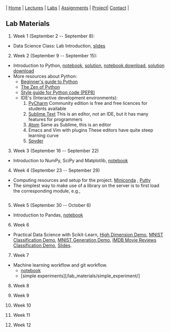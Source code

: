 | [Home](index.md) | [Lectures](lectures.md) | [Labs](labs.md) | [Assignments](assignments.md) | [Project](project.md)| [Contact](contact.md) |

## Lab Materials

1. Week 1 (September 2 -- September 8):
- Data Science Class: Lab Introduction, [slides](lab_materials/Data%20science%20class%20lab%20intro.pdf)

2. Week 2 (September 9 -- September 15):
- Introduction to Python, [notebook](https://colab.research.google.com/drive/1ghrTY960LyDJ2WokoxqrSnL7Ojbq2FOW), [solution](https://colab.research.google.com/drive/1pX9xhyLIUE1OJtfXUvlN8RALkJfsWGVE), [notebook download](lab_materials/lab1_python/intro.ipynb), [solution download](lab_materials/lab1_python/intro_solution.ipynb)
- More resources about Python:
  - [Beginner's guide to Python](https://wiki.python.org/moin/BeginnersGuide)
  - [The Zen of Python](https://www.python.org/dev/peps/pep-0020/)
  - [Style guide for Python code (PEP8)](https://www.python.org/dev/peps/pep-0008/)
  - IDE's (Interactive development environments):
    1. [PyCharm](https://www.jetbrains.com/pycharm/)
       Community edition is free and free licences for students available
    2. [Sublime Text](https://www.sublimetext.com/)
       This is an editor, not an IDE, but it has many features for programmers
    3. [Atom](https://atom.io/)
       Same as Sublime, this is an editor
    3. Emacs and Vim with plugins
       These editors have quite steep learning curve
    4. [Spyder](https://www.spyder-ide.org/)
3. Week 3 (September 16 -- September 22)
- Introduction to NumPy, SciPy and Matplotlib, [notebook](https://colab.research.google.com/drive/1loNALZph2WrseXNo8JMhLWZmHlETTiKK)
4. Week 4 (September 23 -- September 29)
- Computing resources and setup for the project. [Miniconda](https://docs.conda.io/en/latest/miniconda.html)
, [Putty](https://www.putty.org/)
- The simplest way to make use of a library on the server is to first load the corresponding module, e.g.,
```module load miniconda/3
```
5. Week 5 (September 30 -- October 6)
- Introduction to Pandas, [notebook](https://colab.research.google.com/drive/1btGpyv7YmsvZ3bl40kn0IgtK_lLU3iV5)
6. Week 6
- Practical Data Science with Scikit-Learn, [High Dimension Demo](https://colab.research.google.com/drive/1tlTKRAB_nfo5FTib9aKKwglC-xy1yIM6), [MNIST Classification Demo](https://colab.research.google.com/drive/1a88XO9yJCfFaRnMt4j8Pj_ir2PvkQ793), [MNIST Generation Demo](https://colab.research.google.com/drive/1TOi2SQ9womT-B9mcRAFyIoGBkXFWvnW8), [IMDB Movie Reviews Classification Demo](https://colab.research.google.com/drive/1_enQLmCqONkHoshdcRHhnN46RbJ-TFEZ), [Slides](https://docs.google.com/presentation/d/14R7bleKsUPmFNXvJxsIYUAkaFMXFCV6yKUMd36BDesY/edit?usp=sharing).
7. Week 7
- Machine learning workflow and git workflow.
   - [notebook](https://colab.research.google.com/drive/1dyiLBwIoi3kjdgAy10nxDg4LhKD3MLvc)
   - [simple experiments][/lab_materials/simple_experiment/]

8. Week 8

9. Week 9

10. Week 10

11. Week 11

12. Week 12

